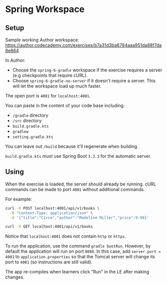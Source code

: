# Spring Workspace

## Setup

Sample working Author workspace: https://author.codecademy.com/exercises/b7a31d3ba6784aaa951da88f7da8e864

In Author:
* Choose the `spring-6-gradle` workspace if the exercise requires a server (e.g checkpoints that require cURL).
* Choose `spring-6-gradle-no-server` if it doesn't require a server. This will let the workspace load up much faster.

The open port is `4001` for `localhost:4001`.

You can paste in the content of your code base including:

* `/gradle` directory
* `/src` directory
* `build.gradle.kts` 
* `gradlew`
* `setting.gradle.kts`

You can leave out `/build` because it'll regenerate when building.

`build.gradle.kts` _must_ use Spring Boot `3.3.3` for the automatic server. 

## Using

When the exercise is loaded, the server should already be running. cURL commands can be made to port `4001` without additional commands.

For example:

```bash
curl -X POST localhost:4001/api/v1/books \
  -H "Content-Type: application/json" \
  -d '{"title":"Circe","author":"Madeline Miller","price":9.99}'
```

```bash
curl -X GET localhost:4001/api/v1/books
```

Notice that `localhost:4001` does not contain `http` or `https`.

To run the application, use the command `gradle bootRun`. However, by default the application will run on port `8080`. In this case, add `server.port = 4001` to `application.properties` so that the Tomcat server will change its port to `4001` (so instructions are still valid).

The app re-compiles when learners click “Run” in the LE after making changes.